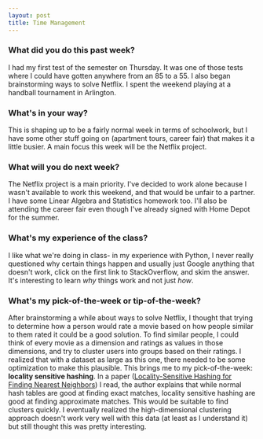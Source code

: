 ```yaml
---
layout: post
title: Time Management
---
```


### What did you do this past week?
I had my first test of the semester on Thursday. It was one of those tests where I could have gotten anywhere from an 85 to a 55. I also began brainstorming ways to solve Netflix. I spent the weekend playing at a handball tournament in Arlington.

### What's in your way?
This is shaping up to be a fairly normal week in terms of schoolwork, but I have some other stuff going on (apartment tours, career fair) that makes it a little busier. A main focus this week will be the Netflix project.

### What will you do next week?
The Netflix project is a main priority. I've decided to work alone because I wasn't available to work this weekend, and that would be unfair to a partner. I have some Linear Algebra and Statistics homework too. I'll also be attending the career fair even though I've already signed with Home Depot for the summer.

### What's my experience of the class?
I like what we're doing in class- in my experience with Python, I never really questioned why certain things happen and usually just Google anything that doesn't work, click on the first link to StackOverflow, and skim the answer. It's interesting to learn *why* things work and not just *how*.

### What's my pick-of-the-week or tip-of-the-week?
After brainstorming a while about ways to solve Netflix, I thought that trying to determine how a person would rate a movie based on how people similar to them rated it could be a good solution. To find similar people, I could think of every movie as a dimension and ratings as values in those dimensions, and try to cluster users into groups based on their ratings. I realized that with a dataset as large as this one, there needed to be some optimization to make this plausible. This brings me to my pick-of-the-week: **locality sensitive hashing**. In a paper ([Locality-Sensitive Hashing for Finding Nearest Neighbors](http://ieeexplore.ieee.org/document/4472264/)) I read, the author explains that while normal hash tables are good at finding exact matches, locality sensitive hashing are good at finding approximate matches. This would be suitable to find clusters quickly.
I eventually realized the high-dimensional clustering approach doesn't work very well with this data (at least as I understand it) but still thought this was pretty interesting.
